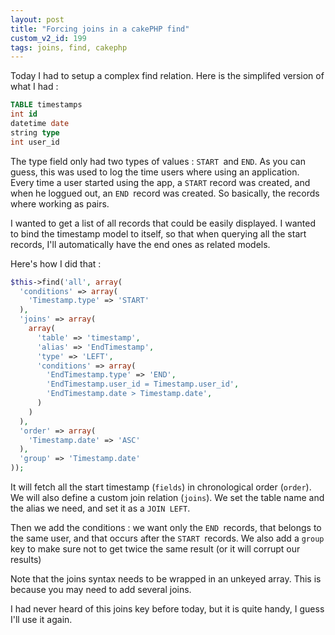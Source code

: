 ```yaml
---
layout: post
title: "Forcing joins in a cakePHP find"
custom_v2_id: 199
tags: joins, find, cakephp
---
```


Today I had to setup a complex find relation. Here is the simplifed version of
what I had :


```sql
TABLE timestamps
int id
datetime date
string type
int user_id

```

The type field only had two types of values : `START `and `END`. As you can
guess, this was used to log the time users where using an application. Every
time a user started using the app, a `START` record was created, and when he
loggued out, an `END `record was created. So basically, the records where
working as pairs.

I wanted to get a list of all records that could be easily displayed. I wanted
to bind the timestamp model to itself, so that when querying all the start
records, I'll automatically have the end ones as related models.

Here's how I did that :


```php
$this->find('all', array(
  'conditions' => array(
    'Timestamp.type' => 'START'
  ),
  'joins' => array(
    array(
      'table' => 'timestamp',
      'alias' => 'EndTimestamp',
      'type' => 'LEFT',
      'conditions' => array(
        'EndTimestamp.type' => 'END',
        'EndTimestamp.user_id = Timestamp.user_id',
        'EndTimestamp.date > Timestamp.date',
      )
    )
  ),
  'order' => array(
    'Timestamp.date' => 'ASC'
  ),
  'group' => 'Timestamp.date'
));
```

It will fetch all the start timestamp (`fields`) in chronological order
(`order`). We will also define a custom join relation (`joins`). We set the
table name and the alias we need, and set it as a `JOIN LEFT`.

Then we add the conditions : we want only the `END `records, that belongs to
the same user, and that occurs after the `START `records. We also add a `group
`key to make sure not to get twice the same result (or it will corrupt our
results)

Note that the joins syntax needs to be wrapped in an unkeyed array. This is
because you may need to add several joins.

I had never heard of this joins key before today, but it is quite handy, I
guess I'll use it again.
